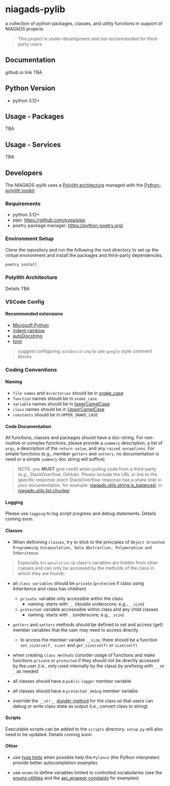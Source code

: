 # niagads-pylib

a collection of python packages, classes, and utility functions in support of NIAGADS projects

> This project is under-development and not recommended for third-party users

## Documentation

github.io link TBA

## Python Version

* python 3.12+

## Usage - Packages

TBA

## Usage - Services

TBA

## Developers

The NIAGADS-pylib uses a [Polylith architecture](https://polylith.gitbook.io/polylith) managed with the [Python-polylith toolkit](https://davidvujic.github.io/python-polylith-docs/)

### Requirements

* python 3.12+
* pipx: <https://github.com/pypa/pipx>
* poetry package manager: <https://python-poetry.org/>

### Environment Setup

Clone the repository and run the following the root directory to set up the virtual environment and install the packages and third-party dependencies.

```bash
poetry install
```

### Polylith Architecture

Details TBA

### VSCode Config

#### Recommended extensions

* [Microsoft Python](https://marketplace.visualstudio.com/items?itemName=ms-python.python)
* [indent-rainbow](https://marketplace.visualstudio.com/items?itemName=oderwat.indent-rainbow)
* [autoDocstring](https://marketplace.visualstudio.com/items?itemName=njpwerner.autodocstring)
* [toml](https://marketplace.visualstudio.com/items?itemName=tamasfe.even-better-toml)

> suggest configuring `autoDocstring` to use `google` style comment blocks

### Coding Conventions

#### Naming

* `file names` and `directories` should be in [snake_case](https://www.theserverside.com/definition/Snake-case)
* `function` names should be in `snake_case`
* `variable` names should be in [lowerCamelCase](https://www.techtarget.com/whatis/definition/CamelCase#:~:text=CamelCase%20is%20a%20way%20to,humps%20on%20a%20camel%27s%20back.)
* `class` names should be in [UpperCamelCase](https://www.techtarget.com/whatis/definition/CamelCase#:~:text=CamelCase%20is%20a%20way%20to,humps%20on%20a%20camel%27s%20back.)
* `constants` should be in `UPPER_SNAKE_CASE`

#### Code Documentation

All functions, classes and packages should have a doc-string.  For non-inuitive or complex functions, please provide a `summary` description, a list of `args`, a description of the `return value`, and any `raised exceptions`.  For simple functions (e.g., member `getters` and `setters`, no documentation is need or a simple `summary` doc string will suffice)

> NOTE: you **MUST** give credit when pulling code from a third-party (e.g., StackOverflow, GitHub).  Please include the URL or link to the specific response (each StackOverflow response has a _share_ link) in your documentation.
> for example: [niagads.utils.string.is_balanced](https://niagads.github.io/niagads-pylib/_modules/niagads/utils/string.html#is_balanced), 
> or [niagads.utils.list.chunker](https://niagads.github.io/niagads-pylib/_modules/niagads/utils/list.html#chunker)

#### Logging

Please use `logging` to log script progress and debug statements. Details coming soon.

#### Classes

* When definining `classes`, try to stick to the principles of `Object Oriented Programming`: `Encapsulation, Data Abstraction, Polymorphism and Inheritence`.  

> Especially `Encapsulation` (a class's variables are hidden from other classes and can only be accessed by the methods of the class in which they are found):

* all `class variables` should be `private` (`protected` if class using Inheritence and class has children) 
  * `private`: variable only accessible within the class
    * naming: starts with `__` (double underscore; e.g., `__size`)
  * `protected`: variable accesesible within class and any child classes
    * naming: starts with `_` (underscore; e.g., `_size`)

* `getters` and `setters` methods should be defined to set and access (get) member variables that the user may need to access directly
  * to access the member variable `__size`, there should be a function `set_size(self, size)` and `get_size(self)` or `size(self)`
  
* when creating `class methods` consider usage of functions and make functions `private` or `protected` if they should not be directly accessed by the user (i.e., only used internally by the class) by prefixing with `__` or `_` as needed

* all classes should have a `public` `logger` member variable
  
* all classes should have a `protected` `_debug` member variable

* override the `__str__` [dunder method](https://mathspp.com/blog/pydonts/dunder-methods) for the class so that users can debug or write class state as output (i.e., convert class to string)

#### Scripts

Executable scripts can be added to the `scripts` directory. `setup.py` will also need to be updated.  Details coming soon.

#### Other

* use [type hints](https://docs.python.org/3/library/typing.html) when possible help the `Pylance` (the Python interpreter) provide better autocompletion examples

* use `enums` to define variables limited to controlled vocabularies (see the [enums utilities](niagads/utils/enums.py) and the [api_wrapper constants](niagads/api_wrapper/constants.py) for examples)
